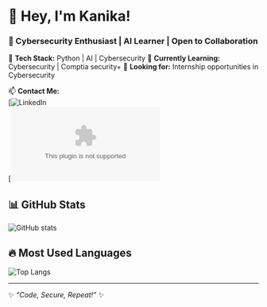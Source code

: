 # 👋 Hey, I'm Kanika!  
### 🚀 Cybersecurity Enthusiast | AI Learner | Open to Collaboration  

🔹 **Tech Stack:** Python | AI | Cybersecurity 
🔹 **Currently Learning:** Cybersecurity | Comptia security+ 
🔹 **Looking for:** Internship opportunities in Cybersecurity  

📫 **Contact Me:**  
[![LinkedIn](https://www.linkedin.com/in/k-kanika-bab3b925a/)  
[![Gmail](mailto:kanikakumar751@gmail.com)  

## 📊 GitHub Stats  
![GitHub stats](https://github-readme-stats.vercel.app/api?username=KanikaKumar751&show_icons=true&theme=dark)

## 🔥 Most Used Languages  
![Top Langs](https://github-readme-stats.vercel.app/api/top-langs/?username=KanikaKumar751&layout=compact&theme=dark)

---
✨ _“Code, Secure, Repeat!”_ ✨
